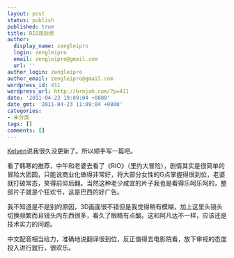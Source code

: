 ```yaml
---
layout: post
status: publish
published: true
title: RIO观后感
author:
  display_name: zengleipro
  login: zengleipro
  email: zengleipro@gmail.com
  url: ''
author_login: zengleipro
author_email: zengleipro@gmail.com
wordpress_id: 411
wordpress_url: http://brnjah.com/?p=411
date: '2011-04-23 19:09:04 +0800'
date_gmt: '2011-04-23 11:09:04 +0800'
categories:
- 未分类
tags: []
comments: []
---
```

<a href="http://kelven.me/" target="_blank">Kelven</a>说我很久没更新了。所以顺手写一篇吧。

看了韩寒的推荐，中午和老婆去看了《RIO》（里约大冒险），剧情其实是很简单的冒险大团圆，只能说商业化做得非常好，将大部分女性的G点掌握得很到位，老婆就打破常态，笑得前仰后翻。当然这种老少咸宜的片子我也是看得乐呵乐呵的，整部片子就是个狂欢节，这是巴西的好广告。

我不知道是不是别的原因，3D画面很不错但是我觉得稍有模糊，加上这里头镜头切换频繁而且镜头内东西很多，看久了眼睛有点酸。这和阿凡达不一样，应该还是技术实力的问题。

中文配音相当给力，准确地说翻译很到位，反正值得去电影院看，放下审视的态度投入进行就行，很欢乐。 